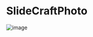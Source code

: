 # SlideCraftPhoto

![image](https://github.com/yahnyshc/SlideCraftPhoto/assets/143096926/f27d0bde-e29d-4db5-948a-1c63404a7bc4)
